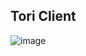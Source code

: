 ## Tori Client

![image](https://github.com/user-attachments/assets/c89dac64-1d43-40d5-a6ca-c634e5cd8449)
